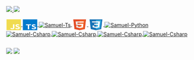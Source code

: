 <div >
  <a href="https://github.com/samuelportodossantos">
  <img height="180em" src="https://github-readme-stats.vercel.app/api?username=samuelportodossantos&show_icons=true&theme=dark&include_all_commits=true&count_private=true"/>
  <img height="180em" src="https://github-readme-stats.vercel.app/api/top-langs/?username=samuelportodossantos&layout=compact&langs_count=7&theme=dark"/>
</div>
  
<div style="display: inline_block"><br>
  <img align="center" alt="Samuel-Js" height="30" width="40" src="https://raw.githubusercontent.com/devicons/devicon/master/icons/javascript/javascript-plain.svg">
  <img align="center" alt="Samuel-Ts" height="30" width="40" src="https://raw.githubusercontent.com/devicons/devicon/master/icons/typescript/typescript-plain.svg">
  <img align="center" alt="Samuel-Ts" height="30" width="40" src="https://cdn.jsdelivr.net/gh/devicons/devicon/icons/vuejs/vuejs-original.svg" />        
  <img align="center" alt="Samuel-HTML" height="30" width="40" src="https://raw.githubusercontent.com/devicons/devicon/master/icons/html5/html5-original.svg">
  <img align="center" alt="Samuel-CSS" height="30" width="40" src="https://raw.githubusercontent.com/devicons/devicon/master/icons/css3/css3-original.svg">
  <img align="center" alt="Samuel-Python" height="30" width="40" src="https://cdn.jsdelivr.net/gh/devicons/devicon/icons/nodejs/nodejs-original.svg">
  <img align="center" alt="Samuel-Csharp" height="30" width="40" src="https://cdn.jsdelivr.net/gh/devicons/devicon/icons/php/php-plain.svg">
  <img align="center" alt="Samuel-Csharp" height="30" width="40" src="https://cdn.jsdelivr.net/gh/devicons/devicon/icons/laravel/laravel-plain.svg">
  <img align="center" alt="Samuel-Csharp" height="30" width="40" src="https://cdn.jsdelivr.net/gh/devicons/devicon/icons/docker/docker-original.svg">
  <img align="center" alt="Samuel-Csharp" height="30" width="40" src="https://cdn.jsdelivr.net/gh/devicons/devicon/icons/linux/linux-original.svg">
</div>
         
  ##
           
<div> 
  <a href = "mailto:samuelportodossantos@gmail.com"><img src="https://img.shields.io/badge/-Gmail-%23333?style=for-the-badge&logo=gmail&logoColor=white" target="_blank"></a>
  <a href="https://www.linkedin.com/in/samuel-porto-19387458/" target="_blank"><img src="https://img.shields.io/badge/-LinkedIn-%230077B5?style=for-the-badge&logo=linkedin&logoColor=white" target="_blank"></a> 
</div>
